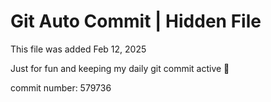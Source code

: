 # Git Auto Commit | Hidden File

This file was added Feb 12, 2025

Just for fun and keeping my daily git commit active 🤪

commit number: 579736

